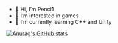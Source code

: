 - 👋 Hi, I’m Penci1
- 👀 I’m interested in games
- 🌱 I’m currently learning C++ and Unity

[![Anurag's GitHub stats](https://github-readme-stats.vercel.app/api?username=a446187673)](https://github.com/anuraghazra/github-readme-stats)

<!---
a446187673/a446187673 is a ✨ special ✨ repository because its `README.md` (this file) appears on your GitHub profile.
You can click the Preview link to take a look at your changes.
--->
